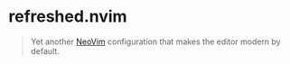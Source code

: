 # refreshed.nvim

> Yet another [NeoVim](http://neovim.io/) configuration that makes the editor modern by default.
